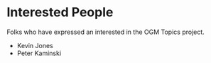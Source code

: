 # Interested People

Folks who have expressed an interested in the OGM Topics project.

- Kevin Jones
- Peter Kaminski
